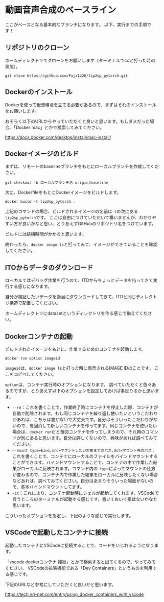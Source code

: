 # 動画音声合成のベースライン

ここがベースとなる基本的なブランチになります。
以下、実行までの手順です！

## リポジトリのクローン
ホームディレクトリでクローンをお願いします（ターミナルでcdと打った時の状態）。

`git clone https://github.com/Fuji1226/lip2sp_pytorch.git`

## Dockerのインストール
Dockerを使って仮想環境を立てる必要があるので、まずはそれのインストールをお願いします。

おそらく以下のURLからやっていただくと良いと思います。もしダメだった場合、「Docker mac」とかで検索してみてください。

https://docs.docker.com/desktop/install/mac-install/

## Dockerイメージのビルド
まずは、リモートのbaselineブランチをもとにローカルブランチを作成してください。

`git checkout -b ローカルブランチ名 origin/baseline`

次に、DockerfileをもとにDockerイメージをビルドします。

`docker build -t lip2sp_pytorch .`

上記のコマンドの場合、ビルドされるイメージの名前は`-t`の次にある`lip2sp_pytorch`です。
ここは自由につけていただいて構いませんが、わかりやすい方が良いかなと思い、とりあえずGitHubのリポジトリ名をつけています。

ビルドには結構時間がかかると思います。

終わったら、`docker image ls`と打ってみて、イメージができていることを確認してください。

## ITOからデータのダウンロード
ローカルではデバッグ作業を行うので、ITOからちょっとデータを持ってきて実行する感じになります。

自分が検証したいデータを適当にダウンロードしてきて、ITOと同じディレクトリ構造で配置してください。

ホームディレクトリにdatasetというディレクトリを作る感じで揃えてください。

## Dockerコンテナの起動
ビルドされたイメージをもとに、作業するためのコンテナを起動します。

`docker run option imageid`

`imageid`は、`docker image ls`と打った時に表示されるIMAGE IDのことです。
ここをコピペしてください。

`option`は、コンテナ実行時のオプションになります。
調べていただくと色々あるのですが、とりあえず以下のオプションを設定しておけば事足りるかと思います。

* `--rm`：これを書くことで、作業終了時にコンテナを停止した際、コンテナが自動で削除されます。もし同じコンテナを繰り返し使いたいというこだわりがあれば、こちらは書かないで大丈夫です。自分はそういったこだわりがないので、毎回消して新しいコンテナを作ってます。同じコンテナを使いたい場合は、`docker run`だと毎回コンテナを作ってしまうので、それ用のコマンドが別にあると思います。自分は詳しくないので、興味があれば調べてみてください。
* `—-mount type=bind,src=マウントしたい対象までのパス,dst=マウント先のパス`：これを書くことで、コンテナにローカルのファイルをバインドマウントすることができます。バインドマウントすることで、コンテナの中で作業した結果がローカルに反映されます。コマンド内の`-type`によってマウントの仕方が変わるので、コンテナ内で作業した結果をローカルに反映したくない場合などあれば、調べてみてください。自分はあまりそういった場面がないので、基本バインドマウントしてます。
* `-it`：これにより、コンテナ起動時にシェルが起動してくれます。VSCodeで言うところのターミナルが起動する感じです。書いておいて損はないかなと思います。

こういったオプションを指定し、下記のような感じで実行します。

## VSCodeで起動したコンテナに接続
起動したコンテナにVSCodeに接続することで、コードをいじれるようになります。

「vscode dockerコンテナ 接続」とかで検索すると出てくるので、やってみてください。
VSCodeの拡張機能である「Dev Containers」というものを利用する感じです。

下記のURLなど参考にしていただくと良いかと思います。

https://tech.nri-net.com/entry/using_docker_containers_with_vscode